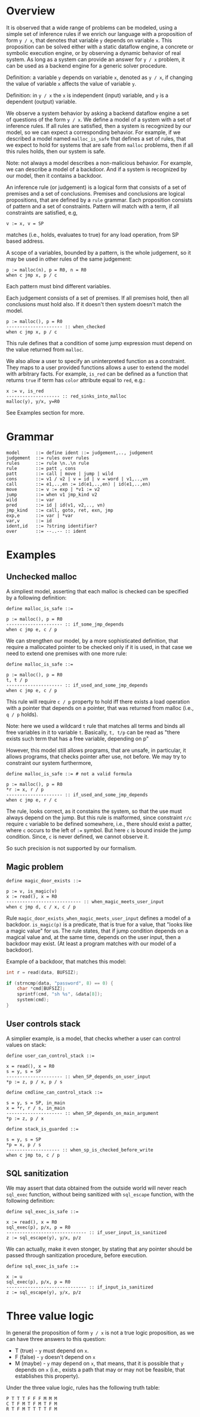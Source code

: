 # Overview

It is observed that a wide range of problems can be modeled, using a
simple set of inference rules if we enrich our language with a
proposition of form `y / x`, that denotes that variable `y` depends
on variable `x`. This proposition can be solved either with a static
dataflow engine, a concrete or symbolic execution engine, or
by observing a dynamic behavior of real system. As long as a system
can provide an answer for `y / x` problem, it can be used as a
backend engine for a generic solver procedure.

Definition: a variable `y` depends on variable `x`, denoted as
`y / x`, if changing the value of variable `x` affects the value
of variable `y`.

Definition: in `y / x` the `x` is independent (input) variable, and
`y` is a dependent (output) variable.

We observe a system behavior by asking a backend dataflow engine a set
of questions of the form `y / x`. We define a model of a system
with a set of inference rules. If all rules are satisfied, then a system is
recognized by our model, so we can expect a corresponding
behavior. For example, if we described a model named `malloc_is_safe`
that defines a set of rules, that we expect to hold for systems that
are safe from `malloc` problems, then if all this rules holds, then
our system is safe.

Note: not always a model describes a non-malicious behavior. For
example, we can describe a model of a backdoor. And if a system is
recognized by our model, then it contains a backdoor.

An inference rule (or judgement) is a logical form that consists of a
set of premises and a set of conclusions. Premises and conclusions are
logical propositions, that are defined by a `rule` grammar. Each
proposition consists of pattern and a set of constraints. Pattern will
match with a term, if all constraints are satisfied, e.g,

```
v := x, v = SP
```

matches (i.e., holds, evaluates to true) for any load operation, from
SP based address.

A scope of a variables, bounded by a pattern, is the whole judgement,
so it may be used in other rules of the same judgement:

```
p := malloc(n), p = R0, n = R0
when c jmp x, p / c
```

Each pattern must bind different variables.

Each judgement consists of a set of premises. If all premises hold,
then all conclusions must hold also. If it doesn't then system doesn't
match the model.

```
p := malloc(), p = R0
--------------------- :: when_checked
when c jmp x, p / c
```

This rule defines that a condition of some jump expression must depend
on the value returned from `malloc`.

We also allow a user to specify an uninterpreted function as a
constraint. They maps to a user provided functions allows a user to
extend the model with arbitrary facts. For example, `is_red` can be
defined as a function that returns `true` if term has `color`
attribute equal to `red`, e.g.:

```
x := v, is_red
-------------------- :: red_sinks_into_malloc
malloc(y), y/x, y=R0
```

See Examples section for more.

# Grammar

```
model      ::= define ident ::= judgement,.., judgement
judgement  ::= rules over rules
rules      ::= rule \n..\n rule
rule       ::= patt , cons
patt       ::= call | move | jump | wild
cons       ::= v1 / v2 | v = id | v = word | v1,..,vn
call       ::= e1,..,en := id(e1,..,en) | id(e1,..,en)
move       ::= v := exp | *v1 := v2
jump       ::= when v1 jmp_kind v2
wild       ::= var
pred       ::= id | id(v1, v2,.., vn)
jmp_kind   ::= call, goto, ret, exn, jmp
exp,e      ::= var | *var
var,v      ::= id
ident,id   ::= ?string identifier?
over       ::= --..-- :: ident
```

# Examples

## Unchecked malloc

A simpliest model, asserting that each malloc is checked can be
specified by a following definition:

```
define malloc_is_safe ::=

p := malloc(), p = R0
--------------------- :: if_some_jmp_depends
when c jmp e, c / p
```

We can strengthen our model, by a more sophisticated definition, that
require a mallocated pointer to be checked only if it is used, in that
case we need to extend one premises with one more rule:

```
define malloc_is_safe ::=

p := malloc(), p = R0
t, t / p
--------------------- :: if_used_and_some_jmp_depends
when c jmp e, c / p
```

This rule will require `c / p` property to hold iff there exists a
load operation with a pointer that depends on a pointer, that was
returned from malloc (i.e., `q / p` holds).

Note: here we used a wildcard `t` rule that matches all terms and
binds all free variables in it to variable `t`. Basically, `t, t/p`
can be read as "there exists such term that has a free variable,
depending on p"

However, this model still allows programs, that are unsafe, in
particular, it allows programs, that checks pointer after use, not
before. We may try to constraint our system furthermore,

```
define malloc_is_safe ::= # not a valid formula

p := malloc(), p = R0
*r := x, r / p
--------------------- :: if_used_and_some_jmp_depends
when c jmp e, r / c
```

The rule, looks correct, as it constains the system, so that the use
must always depend on the jump. But this rule is malformed, since
constraint `r/c` require `c` variable to be defined somewhere, i.e.,
there should exist a patter, where `c` occurs to the left of `:=`
symbol. But here `c` is bound inside the jump condition. Since, `c` is
never defined, we cannot observe it.

So such precision is not supported by our formalism.

## Magic problem


```
define magic_door_exists ::=

p := v, is_magic(v)
x := read(), x = R0
---------------------------- :: when_magic_meets_user_input
when c jmp d, c / x, c / p
```


Rule `magic_door_exists_when_magic_meets_user_input` defines a model
of a backdoor. `is_magic(p)` is a predicate, that is true for a value,
that "looks like a magic value" for us. The rule states, that if jump
condition depends on a magical value and, at the same time, depends on
the user input, then a backdoor may exist. (At least a program matches
with our model of a backdoor).

Example of a backdoor, that matches this model:

```c
int r = read(data, BUFSIZ);

if (strncmp(data, "password", 8) == 0) {
    char *cmd[BUFSIZ];
    sprintf(cmd, "sh %s", &data[8]);
    system(cmd);
}
```

## User controls stack

A simplier example, is a model, that checks whether a user can control
values on stack:

```
define user_can_control_stack ::=

x = read(), x = R0
s = y, s = SP
--------------------- :: when_SP_depends_on_user_input
*p := z, p / x, p / s
```

```
define cmdline_can_control_stack ::=

s = y, s = SP, in_main
x = *r, r / s, in_main
--------------------- :: when_SP_depends_on_main_argument
*p := z, p / x
```

```
define stack_is_guarded ::=

s = y, s = SP
*p = x, p / s
-------------------- :: when_sp_is_checked_before_write
when c jmp to, c / p
```

## SQL sanitization

We may assert that data obtained from the outside world will never
reach `sql_exec` function, without being sanitized with `sql_escape`
function, with the following definition:


```
define sql_exec_is_safe ::=

x := read(), x = R0
sql_exec(p), p/x, p = R0
------------------------------ :: if_user_input_is_sanitized
z := sql_escape(y), y/x, p/z
```

We can actually, make it even stonger, by stating that any pointer
should be passed through sanitization procedure, before execution.

```
define sql_exec_is_safe ::=

x := u
sql_exec(p), p/x, p = R0
------------------------------ :: if_input_is_sanitized
z := sql_escape(y), y/x, p/z
```



# Three value logic

In general the proposition of form `y / x` is not a true logic
proposition, as we can have three answers to this question:

- T (true)  - `y` must depend on `x`.
- F (false) - `y` doesn't depend on `x`
- M (maybe) - `y` may depend on `x`, that means, that it is possible
  that `y` depends on `x` (i.e., exists a path that may or may not be
  feasible, that establishes this property).


Under the three value logic, rules has the following truth table:
```
P T T T F F F M M M
C T F M T F M T F M
R T F M T T T T F M
```
